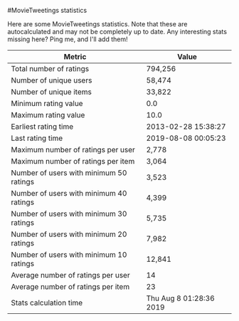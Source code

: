#MovieTweetings statistics

Here are some MovieTweetings statistics. Note that these are autocalculated and may not be completely up to date. Any interesting stats missing here? Ping me, and I'll add them!

Metric | Value
--- | ---
Total number of ratings                 | 794,256
Number of unique users                  | 58,474
Number of unique items                  | 33,822
Minimum rating value                    | 0.0
Maximum rating value                    | 10.0
Earliest rating time                    | 2013-02-28 15:38:27
Last rating time                        | 2019-08-08 00:05:23
Maximum number of ratings per user      | 2,778
Maximum number of ratings per item      | 3,064
Number of users with minimum 50 ratings | 3,523
Number of users with minimum 40 ratings | 4,399
Number of users with minimum 30 ratings | 5,735
Number of users with minimum 20 ratings | 7,982
Number of users with minimum 10 ratings | 12,841
Average number of ratings per user      | 14
Average number of ratings per item      | 23
Stats calculation time                  | Thu Aug  8 01:28:36 2019

